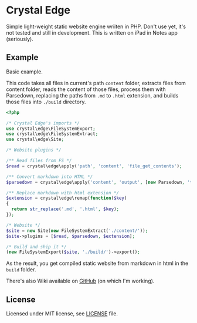 # Crystal Edge

Simple light-weight static website engine wriiten in PHP. Don't use yet, it's 
not tested and still in development. This is written on iPad in Notes app (seriously).

## Example

Basic example.

This code takes all files in current's path `content` folder, extracts files 
from content folder, reads the content of those files, process them with Parsedown, 
replacing the paths from `.md` to `.html` extension, and builds those files into 
`./build` directory.

```php
<?php

/* Crystal Edge's imports */
use crystal\edge\FileSystemExport;
use crystal\edge\FileSystemExtract;
use crystal\edge\Site;

/* Website plugins */

/** Read files from FS */
$read = crystal\edge\apply('path', 'content', 'file_get_contents');

/** Convert markdown into HTML */
$parsedown = crystal\edge\apply('content', 'output', [new Parsedown, 'text']);

/** Replace markdown with html extension */
$extension = crystal\edge\remap(function($key)
{
  return str_replace('.md', '.html', $key);
});

/* Website */
$site = new Site(new FileSystemExtract('./content/'));
$site->plugins = [$read, $parsedown, $extension];

/* Build and ship it */
(new FileSystemExport($site, './build/')->export();
```

As the result, you get compiled static website from markdown in html in 
the `build` folder.

There's also Wiki available on [GitHub](https://github.com/mchorse/crystal-edge.php/wiki) 
(on which I'm working).

## License

Licensed under MIT license, see [LICENSE](./LICENSE) file.
